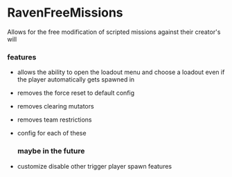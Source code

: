 # RavenFreeMissions
Allows for the free modification of scripted missions against their creator's will


### features
- allows the ability to open the loadout menu and choose a loadout even if the player automatically gets spawned in
- removes the force reset to default config
- removes clearing mutators
- removes team restrictions
- config for each of these

  ### maybe in the future
- customize disable other trigger player spawn features
